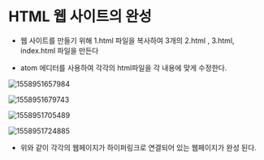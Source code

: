 # HTML 웹 사이트의 완성

- 웹 사이트를 만들기 위해 1.html 파일을 복사하여 3개의 2.html , 3.html, index.html 파일을 만든다

- atom 에디터를 사용하여 각각의 html파일을 각 내용에 맞게 수정한다.

  

![1558951657984](C:\Users\student\AppData\Roaming\Typora\typora-user-images\1558951701229.png)

![1558951679743](C:\Users\student\AppData\Roaming\Typora\typora-user-images\1558951679743.png)

![1558951705489](C:\Users\student\AppData\Roaming\Typora\typora-user-images\1558951705489.png)

![1558951724885](C:\Users\student\AppData\Roaming\Typora\typora-user-images\1558951724885.png)

- 위와 같이 각각의 웹페이지가 하이퍼링크로 연결되어 있는 웹페이지가 완성 된다.